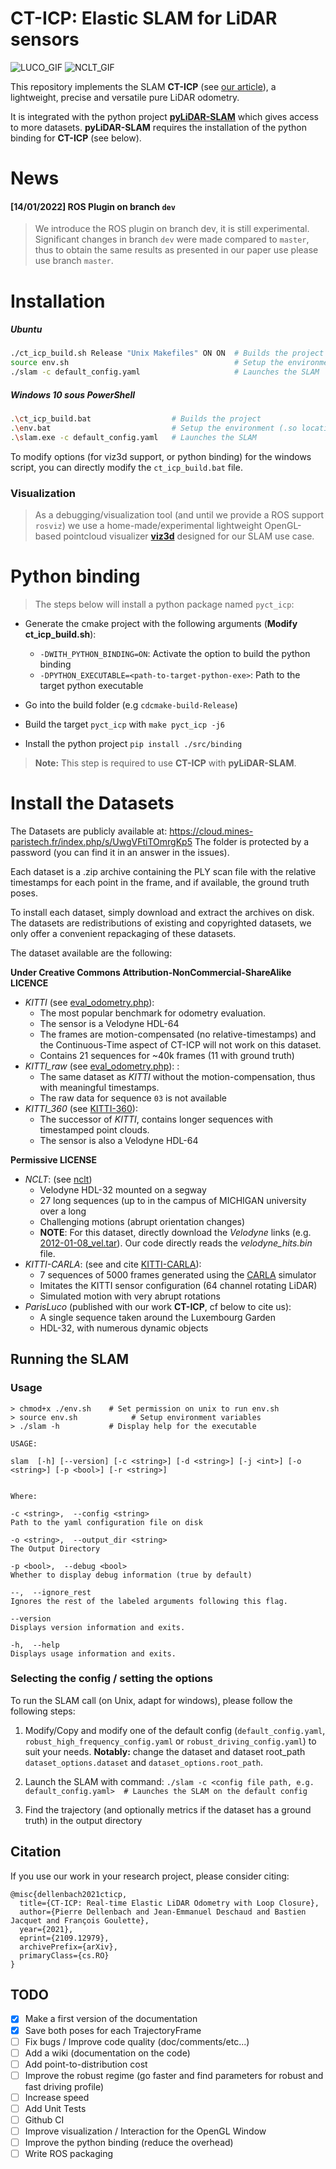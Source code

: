 # CT-ICP: Elastic SLAM for LiDAR sensors

![LUCO_GIF](./doc/aggregated.GIF)
![NCLT_GIF](./doc/keypoints_gif.GIF)

This repository implements the SLAM **CT-ICP** (see  [our article](https://arxiv.org/abs/2109.12979)), a lightweight, precise and versatile pure LiDAR odometry.

It is integrated with the python project **[pyLiDAR-SLAM](https://github.com/Kitware/pyLiDAR-SLAM)** which gives access to more datasets. 
**pyLiDAR-SLAM** requires the installation of the python binding for **CT-ICP** (see below).

# News

#### [14/01/2022] ROS Plugin on branch `dev`
> We introduce the ROS plugin on branch dev, it is still experimental. Significant changes in branch `dev` were made compared to `master`, thus to obtain the same results as presented in our paper use please use branch `master`. 

# Installation

##### Ubuntu

```bash
./ct_icp_build.sh Release "Unix Makefiles" ON ON  # Builds the project in "Release" mode, with "Unix Makefiles" cmake generator, with python binding and with the visualization activated
source env.sh                                     # Setup the environment (.so locations) 
./slam -c default_config.yaml                     # Launches the SLAM
 ```

##### Windows 10 sous PowerShell
```bash
.\ct_icp_build.bat                  # Builds the project
.\env.bat                           # Setup the environment (.so locations) 
.\slam.exe -c default_config.yaml   # Launches the SLAM
 ```

To modify options (for viz3d support, or python binding) for the windows script, you can directly modify the `ct_icp_build.bat` file.

### Visualization

> As a debugging/visualization tool (and until we provide a ROS support `rosviz`) we use a home-made/experimental lightweight OpenGL-based pointcloud visualizer **[viz3d](https://github.com/pierdell/viz3d)** designed for our SLAM use case. 


# Python binding

> The steps below will install a python package named `pyct_icp`:

- Generate the cmake project with the following arguments (**Modify ct_icp_build.sh**):
   
  - `-DWITH_PYTHON_BINDING=ON`: Activate the option to build the python binding
  - `-DPYTHON_EXECUTABLE=<path-to-target-python-exe>`: Path to the target python executable
- Go into the build folder (e.g `cdcmake-build-Release`)
- Build the target `pyct_icp` with `make pyct_icp -j6`
- Install the python project `pip install ./src/binding`

> **Note:** This step is required to use **CT-ICP** with **pyLiDAR-SLAM**.
# Install the Datasets

The Datasets are publicly available at:
https://cloud.mines-paristech.fr/index.php/s/UwgVFtiTOmrgKp5
The folder is protected by a password (you can find it in an answer in the issues).

Each dataset is a .zip archive containing the PLY scan file with the relative timestamps for each point in the frame, and if available, the ground truth poses.

To install each dataset, simply download and extract the archives on disk.
The datasets are redistributions of existing and copyrighted datasets, we only offer a convenient repackaging of these datasets.

The dataset available are the following:

**Under Creative Commons Attribution-NonCommercial-ShareAlike LICENCE**

- *KITTI* (see [eval_odometry.php](http://www.cvlibs.net/datasets/kitti/eval_odometry.php)): 
  - The most popular benchmark for odometry evaluation.
  - The sensor is a Velodyne HDL-64
  - The frames are motion-compensated (no relative-timestamps) and the Continuous-Time aspect of CT-ICP will not work on this dataset.
  - Contains 21 sequences for ~40k frames (11 with ground truth)
- *KITTI_raw* (see [eval_odometry.php](http://www.cvlibs.net/datasets/kitti/eval_odometry.php)): : 
  - The same dataset as *KITTI* without the motion-compensation, thus with meaningful timestamps.
  - The raw data for sequence `03` is not available
- *KITTI_360* (see [KITTI-360](http://www.cvlibs.net/datasets/kitti-360/)):
  - The successor of *KITTI*, contains longer sequences with timestamped point clouds. 
  - The sensor is also a Velodyne HDL-64

**Permissive LICENSE**
- *NCLT*: (see [nclt](http://robots.engin.umich.edu/nclt/))
  - Velodyne HDL-32 mounted on a segway 
  - 27 long sequences (up to in the campus of MICHIGAN university over a long 
  - Challenging motions (abrupt orientation changes)
  - **NOTE**: For this dataset, directly download the *Velodyne* links (e.g. [2012-01-08_vel.tar](http://robots.engin.umich.edu/nclt/velodyne_data/2012-01-08_vel.tar.gz)).
    Our code directly reads the *velodyne_hits.bin* file.
- *KITTI-CARLA*: (see and cite [KITTI-CARLA](https://arxiv.org/abs/2109.00892)):
  - 7 sequences of 5000 frames generated using the [CARLA](https://carla.readthedocs.io/en/0.9.10/) simulator
  - Imitates the KITTI sensor configuration (64 channel rotating LiDAR)
  - Simulated motion with very abrupt rotations
- *ParisLuco* (published with our work **CT-ICP**, cf below to cite us): 
  - A single sequence taken around the Luxembourg Garden
  - HDL-32, with numerous dynamic objects 

## Running the SLAM

### Usage
``` 
> chmod+x ./env.sh    # Set permission on unix to run env.sh
> source env.sh            # Setup environment variables 
> ./slam -h           # Display help for the executable 

USAGE:

slam  [-h] [--version] [-c <string>] [-d <string>] [-j <int>] [-o
<string>] [-p <bool>] [-r <string>]


Where:

-c <string>,  --config <string>
Path to the yaml configuration file on disk

-o <string>,  --output_dir <string>
The Output Directory

-p <bool>,  --debug <bool>
Whether to display debug information (true by default)

--,  --ignore_rest
Ignores the rest of the labeled arguments following this flag.

--version
Displays version information and exits.

-h,  --help
Displays usage information and exits.
```

### Selecting the config / setting the options

To run the SLAM call (on Unix, adapt for windows), please follow the following steps:

1. Modify/Copy and modify one of the default config (`default_config.yaml`, `robust_high_frequency_config.yaml` or `robust_driving_config.yaml`) to suit your needs.
   **Notably:** change the dataset and dataset root_path ```dataset_options.dataset``` and ```dataset_options.root_path```.
2. Launch the SLAM with command:
```./slam -c <config file path, e.g. default_config.yaml>  # Launches the SLAM on the default config```

3. Find the trajectory (and optionally metrics if the dataset has a ground truth) in the output directory

## Citation

If you use our work in your research project, please consider citing:
```
@misc{dellenbach2021cticp,
  title={CT-ICP: Real-time Elastic LiDAR Odometry with Loop Closure},
  author={Pierre Dellenbach and Jean-Emmanuel Deschaud and Bastien Jacquet and François Goulette},
  year={2021},
  eprint={2109.12979},
  archivePrefix={arXiv},
  primaryClass={cs.RO}
}
```


## TODO
- [x] Make a first version of the documentation 
- [x] Save both poses for each TrajectoryFrame
- [ ] Fix bugs / Improve code quality (doc/comments/etc...)
- [ ] Add a wiki (documentation on the code)
- [ ] Add point-to-distribution cost
- [ ] Improve the robust regime (go faster and find parameters for robust and fast driving profile)
- [ ] Increase speed
- [ ] Add Unit Tests
- [ ] Github CI 
- [ ] Improve visualization / Interaction for the OpenGL Window
- [ ] Improve the python binding (reduce the overhead)
- [ ] Write ROS packaging
